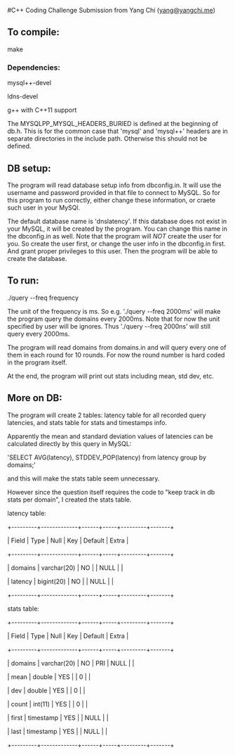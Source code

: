#C++ Coding Challenge Submission from Yang Chi (yang@yangchi.me)

## To compile:

make

### Dependencies:

mysql++-devel

ldns-devel

g++ with C++11 support

The MYSQLPP\_MYSQL\_HEADERS\_BURIED is defined at the beginning of db.h. This is for the common case that 'mysql' and 'mysql++' headers are in separate directories in the include path. Otherwise this should not be defined.

## DB setup:

The program will read database setup info from dbconfig.in. It will use the username and password provided in that file to connect to MySQL. So for this program to run correctly, either change these information, or craete such user in your MySQl.

The default database name is 'dnslatency'. If this database does not exist in your MySQL, it will be created by the program. You can change this name in the dbconfig.in as well. Note that the program will *NOT* create the user for you. So create the user first, or change the user info in the dbconfig.in first. And grant proper privileges to this user. Then the program will be able to create the database.

## To run:

./query --freq frequency

The unit of the frequency is ms. So e.g. './query --freq 2000ms' will make the program query the domains every 2000ms. Note that for now the unit specified by user will be ignores. Thus './query --freq 2000ns' will still query every 2000ms.

The program will read domains from domains.in and will query every one of them in each round for 10 rounds. For now the round number is hard coded in the program itself.

At the end, the program will print out stats including mean, std dev, etc.

## More on DB:

The program will create 2 tables: latency table for all recorded query latencies, and stats table for stats and timestamps info.

Apparently the mean and standard deviation values of latencies can be calculated directly by this query in MySQL:

'SELECT AVG(latency), STDDEV\_POP(latency) from latency group by domains;'

and this will make the stats table seem unnecessary.

However since the question itself requires the code to "keep track in db stats per domain", I created the stats table.

latency table:

+---------+-------------+------+-----+---------+-------+

| Field   | Type        | Null | Key | Default | Extra |

+---------+-------------+------+-----+---------+-------+

| domains | varchar(20) | NO   |     | NULL    |       |

| latency | bigint(20)  | NO   |     | NULL    |       |

+---------+-------------+------+-----+---------+-------+

stats table:

+---------+-------------+------+-----+---------+-------+

| Field   | Type        | Null | Key | Default | Extra |

+---------+-------------+------+-----+---------+-------+

| domains | varchar(20) | NO   | PRI | NULL    |       |

| mean    | double      | YES  |     | 0       |       |

| dev     | double      | YES  |     | 0       |       |

| count   | int(11)     | YES  |     | 0       |       |

| first   | timestamp   | YES  |     | NULL    |       |

| last    | timestamp   | YES  |     | NULL    |       |

+---------+-------------+------+-----+---------+-------+

